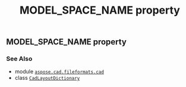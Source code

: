 ﻿---
title: MODEL_SPACE_NAME property
second_title: Aspose.CAD for Python via .NET API References
description: 
type: docs
weight: 40
url: /python-net/aspose.cad.fileformats.cad/cadlayoutdictionary/model_space_name/
is_root: false
---

## MODEL_SPACE_NAME property


### See Also
* module [`aspose.cad.fileformats.cad`](../../)
* class [`CadLayoutDictionary`](/cad/python-net/aspose.cad.fileformats.cad/cadlayoutdictionary)
